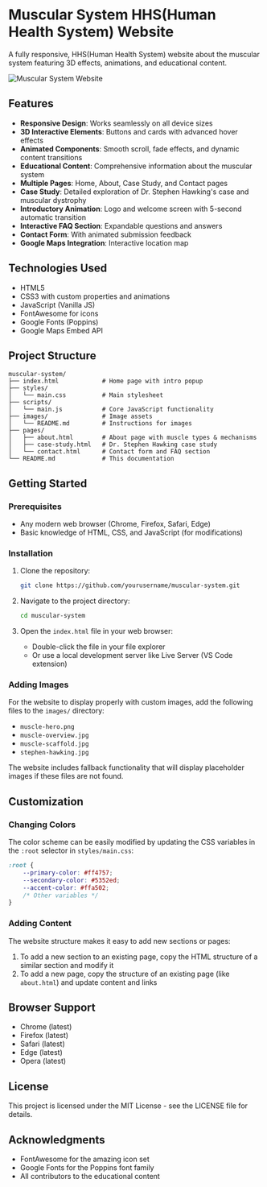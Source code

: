 # Muscular System HHS(Human Health System) Website

A fully responsive, HHS(Human Health System) website about the muscular system featuring 3D effects, animations, and educational content.

![Muscular System Website](https://via.placeholder.com/800x400?text=Muscular+System+Interactive+Website)

## Features

- **Responsive Design**: Works seamlessly on all device sizes
- **3D Interactive Elements**: Buttons and cards with advanced hover effects
- **Animated Components**: Smooth scroll, fade effects, and dynamic content transitions
- **Educational Content**: Comprehensive information about the muscular system
- **Multiple Pages**: Home, About, Case Study, and Contact pages
- **Case Study**: Detailed exploration of Dr. Stephen Hawking's case and muscular dystrophy
- **Introductory Animation**: Logo and welcome screen with 5-second automatic transition
- **Interactive FAQ Section**: Expandable questions and answers
- **Contact Form**: With animated submission feedback
- **Google Maps Integration**: Interactive location map

## Technologies Used

- HTML5
- CSS3 with custom properties and animations
- JavaScript (Vanilla JS)
- FontAwesome for icons
- Google Fonts (Poppins)
- Google Maps Embed API

## Project Structure

```
muscular-system/
├── index.html            # Home page with intro popup
├── styles/
│   └── main.css          # Main stylesheet
├── scripts/
│   └── main.js           # Core JavaScript functionality
├── images/               # Image assets
│   └── README.md         # Instructions for images
├── pages/
│   ├── about.html        # About page with muscle types & mechanisms
│   ├── case-study.html   # Dr. Stephen Hawking case study
│   └── contact.html      # Contact form and FAQ section
└── README.md             # This documentation
```

## Getting Started

### Prerequisites

- Any modern web browser (Chrome, Firefox, Safari, Edge)
- Basic knowledge of HTML, CSS, and JavaScript (for modifications)

### Installation

1. Clone the repository:
   ```bash
   git clone https://github.com/yourusername/muscular-system.git
   ```
   
2. Navigate to the project directory:
   ```bash
   cd muscular-system
   ```

3. Open the `index.html` file in your web browser:
   - Double-click the file in your file explorer
   - Or use a local development server like Live Server (VS Code extension)

### Adding Images

For the website to display properly with custom images, add the following files to the `images/` directory:

- `muscle-hero.png`
- `muscle-overview.jpg`
- `muscle-scaffold.jpg`
- `stephen-hawking.jpg`

The website includes fallback functionality that will display placeholder images if these files are not found.

## Customization

### Changing Colors

The color scheme can be easily modified by updating the CSS variables in the `:root` selector in `styles/main.css`:

```css
:root {
    --primary-color: #ff4757;
    --secondary-color: #5352ed;
    --accent-color: #ffa502;
    /* Other variables */
}
```

### Adding Content

The website structure makes it easy to add new sections or pages:

1. To add a new section to an existing page, copy the HTML structure of a similar section and modify it
2. To add a new page, copy the structure of an existing page (like `about.html`) and update content and links

## Browser Support

- Chrome (latest)
- Firefox (latest)
- Safari (latest)
- Edge (latest)
- Opera (latest)

## License

This project is licensed under the MIT License - see the LICENSE file for details.

## Acknowledgments

- FontAwesome for the amazing icon set
- Google Fonts for the Poppins font family
- All contributors to the educational content 